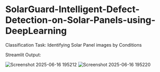 # SolarGuard-Intelligent-Defect-Detection-on-Solar-Panels-using-DeepLearning
Classification Task: Identifying Solar Panel images by Conditions


Streamlit Output:

![Screenshot 2025-06-16 195212](https://github.com/user-attachments/assets/164eabfe-2b5e-4da4-a725-6dc784eaca33)
![Screenshot 2025-06-16 195220](https://github.com/user-attachments/assets/5efe1588-2357-4dc6-864d-435fe55fb93a)

